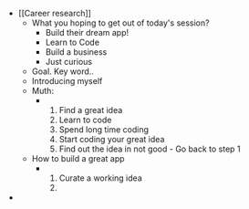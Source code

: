 - [[Career research]]
	- What you hoping to get out of today's session?
		- Build their dream app!
		- Learn to Code
		- Build a business
		- Just curious
	- Goal. Key word..
	- Introducing myself
	- Muth:
		- 1. Find a great idea
		  2. Learn to code
		  3. Spend long time coding
		  4. Start coding your great idea
		  5. Find out the idea in not good - Go back to step 1
	- How to build a great app
		- 1. Curate a working idea
		  2.
-
